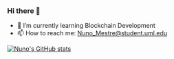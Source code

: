 ### Hi there 👋
- 🌱 I’m currently learning Blockchain Development
- 📫 How to reach me: Nuno_Mestre@student.uml.edu


[![Nuno's GitHub stats](https://github-readme-stats.vercel.app/api?username=jpope15)](https://github.com/anuraghazra/github-readme-stats)
<!-- [![Top Langs](https://github-readme-stats.vercel.app/api/top-langs/?username=nunommestre)](https://github.com/anuraghazra/github-readme-stats) -->
